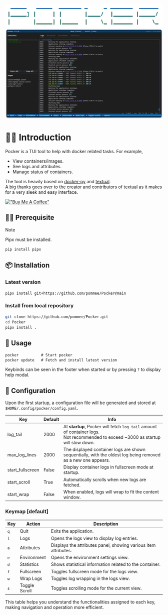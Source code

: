 <p align="center">
  <img src="./resources/pocker-name.png" />
  <img src="./resources/home-preview.png" />
</p>

# 👋🏼 Introduction

Pocker is a TUI tool to help with docker related tasks. For example,

- View containers/images.
- See logs and attributes.
- Manage status of containers.

The tool is heavily based on [docker-py](https://docker-py.readthedocs.io/en/stable/index.html) and [textual](https://github.com/textualize/textual/).  
A big thanks goes over to the creator and contributors of textual as it makes for a very sleek and easy interface.

[!["Buy Me A Coffee"](https://www.buymeacoffee.com/assets/img/custom_images/orange_img.png)](https://buymeacoffee.com/pommee)

## 🤏🏼 Prerequisite

> [!NOTE]
> Pipx must be installed.

```shell
pip install pipx
```

## 📦 Installation

### Latest version

```shell
pipx install git+https://github.com/pommee/Pocker@main
```

### Install from local repository

```bash
git clone https://github.com/pommee/Pocker.git
cd Pocker
pipx install .
```

## 🚦 Usage

```shell
pocker          # Start pocker
pocker update   # Fetch and install latest version
```

Keybinds can be seen in the footer when started or by pressing `?` to display help modal.

## 🔧 Configuration

Upon the first startup, a configuration file will be generated and stored at `$HOME/.config/pocker/config.yaml`.

| Key              | Default | Info                                                                                                                                  |
| ---------------- | ------- | ------------------------------------------------------------------------------------------------------------------------------------- |
| log_tail         | 2000    | At **startup**, Pocker will fetch `log_tail` amount of container logs.<br> Not recommended to exceed ~3000 as startup will slow down. |
| max_log_lines    | 2000    | The displayed container logs are shown sequentially, with the oldest log being removed as a new one appears.                          |
| start_fullscreen | False   | Display container logs in fullscreen mode at startup.                                                                                 |
| start_scroll     | True    | Automatically scrolls when new logs are fetched.                                                                                      |
| start_wrap       | False   | When enabled, logs will wrap to fit the content window.                                                                               |

### Keymap [default]

| Key | Action        | Description                                                     |
| --- | ------------- | --------------------------------------------------------------- |
| `q` | Quit          | Exits the application.                                          |
| `l` | Logs          | Opens the logs view to display log entries.                     |
| `a` | Attributes    | Displays the attributes panel, showing various item attributes. |
| `e` | Environment   | Opens the environment settings view.                            |
| `d` | Statistics    | Shows statistical information related to the container.         |
| `f` | Fullscreen    | Toggles fullscreen mode for the logs view.                      |
| `w` | Wrap Logs     | Toggles log wrapping in the logs view.                          |
| `s` | Toggle Scroll | Toggles scrolling mode for the current view.                    |

This table helps you understand the functionalities assigned to each key, making navigation and operation more efficient.
